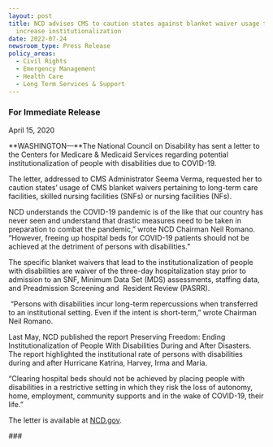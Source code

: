 ```yaml
---
layout: post
title: NCD advises CMS to caution states against blanket waiver usage that could
  increase institutionalization
date: 2022-07-24
newsroom_type: Press Release
policy_areas:
  - Civil Rights
  - Emergency Management
  - Health Care
  - Long Term Services & Support
---
```

### For Immediate Release

April 15, 2020

**WASHINGTON—**The National Council on Disability has sent a letter to the Centers for Medicare & Medicaid Services regarding potential institutionalization of people with disabilities due to COVID-19.

The letter, addressed to CMS Administrator Seema Verma, requested her to caution states’ usage of CMS blanket waivers pertaining to long-term care facilities, skilled nursing facilities (SNFs) or nursing facilities (NFs).

NCD understands the COVID-19 pandemic is of the like that our country has never seen and understand that drastic measures need to be taken in preparation to combat the pandemic,” wrote NCD Chairman Neil Romano. “However, freeing up hospital beds for COVID-19 patients should not be achieved at the detriment of persons with disabilities.”

The specific blanket waivers that lead to the institutionalization of people with disabilities are waiver of the three-day hospitalization stay prior to admission to an SNF, Minimum Data Set (MDS) assessments, staffing data, and Preadmission Screening and  Resident Review (PASRR).

 “Persons with disabilities incur long-term repercussions when transferred to an institutional setting. Even if the intent is short-term,” wrote Chairman Neil Romano.

Last May, NCD published the report Preserving Freedom: Ending Institutionalization of People With Disabilities During and After Disasters. The report highlighted the institutional rate of persons with disabilities during and after Hurricane Katrina, Harvey, Irma and Maria.

“Clearing hospital beds should not be achieved by placing people with disabilities in a restrictive setting in which they risk the loss of autonomy, home, employment, community supports and in the wake of COVID-19, their life.”

The letter is available at [NCD.gov](https://ncd.gov/publications/2020/ncd-letter-cms-institutionalization).

\###